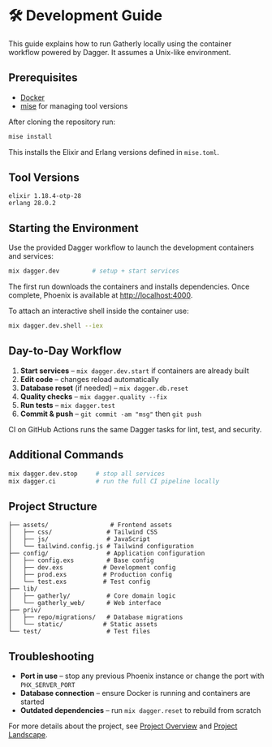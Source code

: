 # 🛠️ Development Guide

This guide explains how to run Gatherly locally using the container workflow powered by Dagger.
It assumes a Unix-like environment.

## Prerequisites

- [Docker](https://www.docker.com/)
- [mise](https://github.com/jdx/mise) for managing tool versions

After cloning the repository run:

```bash
mise install
```

This installs the Elixir and Erlang versions defined in `mise.toml`.

## Tool Versions

```
elixir 1.18.4-otp-28
erlang 28.0.2
```

## Starting the Environment

Use the provided Dagger workflow to launch the development containers and services:

```bash
mix dagger.dev         # setup + start services
```

The first run downloads the containers and installs dependencies. Once complete,
Phoenix is available at [http://localhost:4000](http://localhost:4000).

To attach an interactive shell inside the container use:

```bash
mix dagger.dev.shell --iex
```

## Day-to-Day Workflow

1. **Start services** – `mix dagger.dev.start` if containers are already built
2. **Edit code** – changes reload automatically
3. **Database reset** (if needed) – `mix dagger.db.reset`
4. **Quality checks** – `mix dagger.quality --fix`
5. **Run tests** – `mix dagger.test`
6. **Commit & push** – `git commit -am "msg"` then `git push`

CI on GitHub Actions runs the same Dagger tasks for lint, test, and security.

## Additional Commands

```bash
mix dagger.dev.stop     # stop all services
mix dagger.ci           # run the full CI pipeline locally
```

## Project Structure

```
├── assets/                 # Frontend assets
│   ├── css/               # Tailwind CSS
│   ├── js/                # JavaScript
│   └── tailwind.config.js # Tailwind configuration
├── config/                # Application configuration
│   ├── config.exs         # Base config
│   ├── dev.exs           # Development config
│   ├── prod.exs          # Production config
│   └── test.exs          # Test config
├── lib/
│   ├── gatherly/          # Core domain logic
│   └── gatherly_web/      # Web interface
├── priv/
│   ├── repo/migrations/   # Database migrations
│   └── static/           # Static assets
└── test/                  # Test files
```

## Troubleshooting

- **Port in use** – stop any previous Phoenix instance or change the port with `PHX_SERVER_PORT`
- **Database connection** – ensure Docker is running and containers are started
- **Outdated dependencies** – run `mix dagger.reset` to rebuild from scratch

For more details about the project, see [Project Overview](Project.md) and [Project Landscape](Landscape.md).
